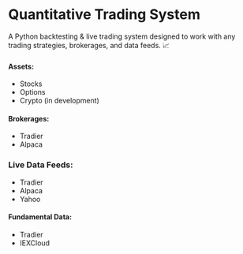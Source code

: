 # Quantitative Trading System
A Python backtesting & live trading system designed to work with any trading strategies, brokerages, and data feeds. 📈


#### Assets:
- Stocks
- Options
- Crypto (in development)

#### Brokerages:
- Tradier
- Alpaca

### Live Data Feeds:
- Tradier
- Alpaca
- Yahoo

#### Fundamental Data:
- Tradier
- IEXCloud
